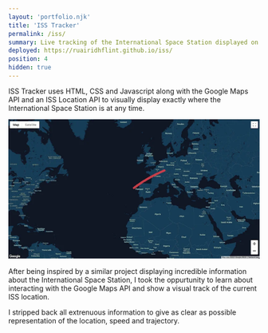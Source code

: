 ```yaml
---
layout: 'portfolio.njk'
title: 'ISS Tracker'
permalink: /iss/
summary: Live tracking of the International Space Station displayed on Google Maps
deployed: https://ruairidhflint.github.io/iss/
position: 4
hidden: true
---
```


ISS Tracker uses HTML, CSS and Javascript along with the Google Maps API and an ISS Location
API to visually display exactly where the International Space Station is at any time.

![ISS app screenshot](/assets/images/iss.webp 'ISS')

After being inspired by a similar project displaying incredible information about the International
Space Station, I took the oppurtunity to learn about interacting with the Google Maps API and show
a visual track of the current ISS location.

I stripped back all extrenuous information to give as clear as possible representation of the location,
speed and trajectory.
